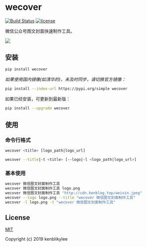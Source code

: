 # wecover

[![Build Status](https://travis-ci.org/kenblikylee/wecover.svg?branch=master)](https://travis-ci.org/kenblikylee/wecover)
[![license](https://img.shields.io/github/license/kenblikylee/wecover)](https://github.com/kenblikylee/wecover/blob/master/LICENSE)

微信公众号图文封面快速制作工具。

![](http://cdn.kenblog.top/wecover_example.png)

## 安装

``` sh
pip install wecover
```

*如果使用国内镜像(如清华的)，未及时同步，请切换官方镜像：*

``` sh
pip install --index-url https://pypi.org/simple wecover
```

如果已经安装，可更新到最新版：

``` sh
pip install --upgrade wecover
```

## 使用

### 命令行格式

``` sh
wecover <title> [logo_path|logo_url]

wecover --title|-t <title> [--logo|-l <logo_path|logo_url>]
```

### 基本使用

``` sh
wecover 微信图文封面制作工具
wecover 微信图文封面制作工具 logo.png
wecover 微信图文封面制作工具 "http://cdn.kenblog.top/weixin.jpeg"
wecover --logo logo.png --title "wecover 微信图文封面制作工具"
wecover -l logo.png -t "wecover 微信图文封面制作工具"
```

## License

[MIT](http://opensource.org/licenses/MIT)

Copyright (c) 2019 kenblikylee
